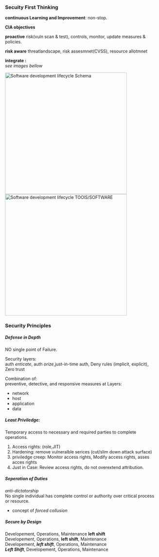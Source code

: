 ### Secuity First Thinking
__continuous Learning and Improvement__: non-stop.

__CIA objectives__

__proactive__ risk(vuln scan & test), controls, monitor, update measures & policies.

__risk aware__ threatlandscape, risk assesmnet(CVSS), resource allotmnet

__integrate :__ \
_see images bellow_

<img src="https://www.ciat.edu/wp-content/uploads/2022/07/devops-netops-secops.png" width=400px alt="Software development lifecycle Schema" />
<img src="https://miro.medium.com/v2/resize:fit:828/format:webp/1*UN3_vDPpkqhznJfXO4VmvA.png" width=400px alt="Software development lifecycle TOOlS/SOFTWARE"/>

### Security Principles
##### Defense in Depth
NO single point of Failure.

Security layers: \
auth _enticate_, auth _orize_,just-in-time auth, Deny rules (implicit, explicit), Zero trust  

Combination of: \
preventive, detective, and responsive measures at
Layers:
- network
- host
- application
- data

##### Least Priviledge:
Temporary access to necessary and required parties to complete operations.
1. Access rights: (role,JIT)
2. Hardening: remove vulneralble serices (cut/slim down attack surface)
3. priviledge creep: Monitor access rights, Modify access rights, asses acces rights
4. Just in Case: Review access rights, do not overextend attribution.

##### Seperation of Duties
_anti-dictatorship_ \
No single individual has complete control or authority over critical process or resource.
- concept of _forced collusion_

##### Secure by Design
Developement, Operations, Maintenance __left shift__ \
Developement, Operations, __left shift__, Maintenance \
Developement, ___left shift___, Operations, Maintenance \
 ___Left Shift___, Developement, Operations, Maintenance 

 


